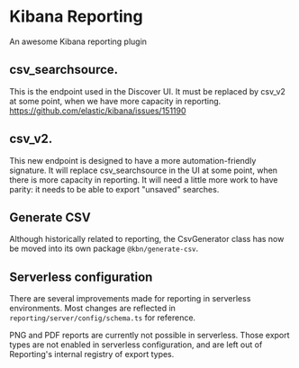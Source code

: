 # Kibana Reporting

An awesome Kibana reporting plugin

## csv_searchsource. 
This is the endpoint used in the Discover UI. It must be replaced by csv_v2 at some point, when we have more capacity in reporting. https://github.com/elastic/kibana/issues/151190
## csv_v2. 
This new endpoint is designed to have a more automation-friendly signature. It will replace csv_searchsource in the UI at some point, when there is more capacity in reporting. It will need a little more work to have parity: it needs to be able to export "unsaved" searches.

## Generate CSV
Although historically related to reporting, the CsvGenerator class has now be moved into its own package `@kbn/generate-csv`. 

## Serverless configuration
There are several improvements made for reporting in serverless environments. Most changes are reflected in `reporting/server/config/schema.ts` for reference. 

PNG and PDF reports are currently not possible in serverless. Those export types are not enabled in serverless configuration, and are left out of Reporting's internal registry of export types.
